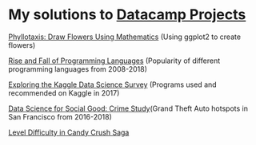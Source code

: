 # My solutions to [Datacamp Projects](https://www.datacamp.com/projects)
[Phyllotaxis: Draw Flowers Using Mathematics](https://github.com/AmadouDiene/Portfolio/tree/main/%20Draw%20Flowers%20Using%20Mathematics) (Using ggplot2 to create flowers)

[Rise and Fall of Programming Languages](https://github.com/AmadouDiene/Portfolio/tree/main/Rise%20and%20Fall%20of%20Programming%20Languages) (Popularity of different programming languages from 2008-2018)

[Exploring the Kaggle Data Science Survey](https://github.com/AmadouDiene/Datacamp_Project_Solutions/tree/main/Exploring%20the%20Kaggle%20Data%20Science%20Survey) (Programs used and recommended on Kaggle in 2017)

[Data Science for Social Good: Crime Study](https://github.com/AmadouDiene/Datacamp_Project_Solutions/tree/main/Data%20Science%20for%20Social%20Good:%20Crime%20Study)(Grand Theft Auto hotspots in San Francisco from 2016-2018)

[Level Difficulty in Candy Crush Saga](https://github.com/AmadouDiene/Datacamp_Project_Solutions/tree/main/Level%20Difficulty%20in%20Candy%20Crush%20Saga)

